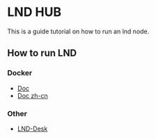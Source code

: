 # LND HUB
This is a guide tutorial on how to run an lnd node.

## How to run LND

### Docker
  - [Doc](./docs/node-runner.docker.en.md)
  - [Doc zh-cn](./docs/node-runner.docker.zh.md)
### Other 
  - [LND-Desk](https://github.com/btclayer2/LND-Desk)
